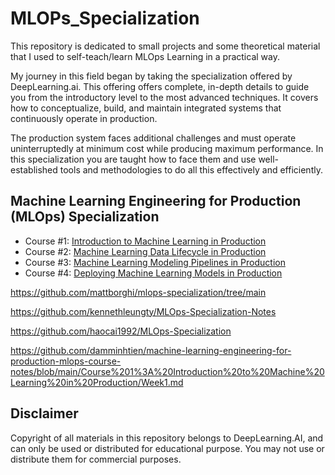 # MLOPs_Specialization
This repository is dedicated to small projects and some theoretical material that I used to self-teach/learn MLOps Learning in a practical way. 

My journey in this field began by taking the specialization offered by DeepLearning.ai. This offering offers complete, in-depth details to guide you from the introductory level to the most advanced techniques. It covers how to conceptualize, build, and maintain integrated systems that continuously operate in production. 

The production system faces additional challenges and must operate uninterruptedly at minimum cost while producing maximum performance. In this specialization you are taught how to face them and use well-established tools and methodologies to do all this effectively and efficiently.

## Machine Learning Engineering for Production (MLOps) Specialization 

- Course #1: [Introduction to Machine Learning in Production](https://www.coursera.org/learn/introduction-to-machine-learning-in-production?specialization=machine-learning-engineering-for-production-mlops)
- Course #2: [Machine Learning Data Lifecycle in Production](https://www.coursera.org/learn/machine-learning-data-lifecycle-in-production?specialization=machine-learning-engineering-for-production-mlops)
- Course #3: [Machine Learning Modeling Pipelines in Production](https://www.coursera.org/learn/machine-learning-modeling-pipelines-in-production?specialization=machine-learning-engineering-for-production-mlops)
- Course #4: [Deploying Machine Learning Models in Production](https://www.coursera.org/learn/deploying-machine-learning-models-in-production?specialization=machine-learning-engineering-for-production-mlops)



https://github.com/mattborghi/mlops-specialization/tree/main

https://github.com/kennethleungty/MLOps-Specialization-Notes

https://github.com/haocai1992/MLOps-Specialization

https://github.com/damminhtien/machine-learning-engineering-for-production-mlops-course-notes/blob/main/Course%201%3A%20Introduction%20to%20Machine%20Learning%20in%20Production/Week1.md

## Disclaimer
Copyright of all materials in this repository belongs to DeepLearning.AI, and can only be used or distributed for educational purpose. You may not use or distribute them for commercial purposes.
